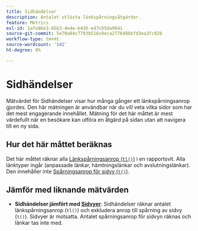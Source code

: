 ```yaml
---
title: Sidhändelser
description: Antalet utlösta länkspårningsåtgärder.
feature: Metrics
exl-id: 1afe86e3-65b3-4e4e-b436-ed7cb5da9641
source-git-commit: 5e70a84c7793b516c0eca2776d8bbfd3ea3fc02b
workflow-type: tm+mt
source-wordcount: '142'
ht-degree: 0%

---
```


# Sidhändelser

Mätvärdet för Sidhändelser visar hur många gånger ett länkspårningsanrop gjordes. Den här mätningen är användbar när du vill veta vilka sidor som har det mest engagerande innehållet. Mätning för det här måttet är mest värdefullt när en besökare kan utföra en åtgärd på sidan utan att navigera till en ny sida.

## Hur det här måttet beräknas

Det här måttet räknar alla [Länkspårningsanrop (`tl()`)](/help/implement/vars/functions/tl-method.md) i en rapportsvit. Alla länktyper ingår (anpassade länkar, hämtningslänkar och avslutningslänkar). Den innehåller inte [Spårningsanrop för sidvy (`t()`)](/help/implement/vars/functions/t-method.md).

## Jämför med liknande mätvärden

* **Sidhändelser jämfört med [Sidvyer](page-views.md)**: Sidhändelser räknar antalet länkspårningsanrop (`tl()`) och exkludera anrop till spårning av sidvy (`t()`). Sidvyer är motsatta. Antalet spårningsanrop för sidvyn räknas och länkar tas inte med.
